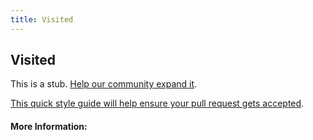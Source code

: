 ```yaml
---
title: Visited
---
```


## Visited

This is a stub. [Help our community expand it](https://github.com/freecodecamp/guides/tree/master/src/pages/articles/css/selectors/pseudo/visited/index.md).

[This quick style guide will help ensure your pull request gets accepted](https://github.com/freeCodeCamp/guides/blob/master/README.md).

<!-- The article goes here, in GitHub-flavored Markdown. Feel free to add YouTube videos, images, and CodePen/JSBin embeds  -->

#### More Information:
<!-- Please add any articles you think might be helpful to read before writing the article -->


